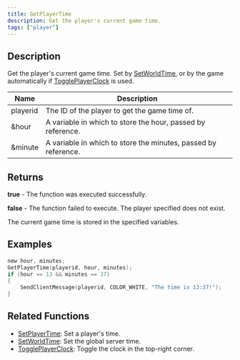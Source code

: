 ```yaml
---
title: GetPlayerTime
description: Get the player's current game time.
tags: ["player"]
---
```


## Description

Get the player's current game time. Set by [SetWorldTime](SetWorldTime), or by the game automatically if [TogglePlayerClock](TogglePlayerClock) is used.

| Name     | Description                                                    |
| -------- | -------------------------------------------------------------- |
| playerid | The ID of the player to get the game time of.                  |
| &hour    | A variable in which to store the hour, passed by reference.    |
| &minute  | A variable in which to store the minutes, passed by reference. |

## Returns

**true** - The function was executed successfully.

**false** - The function failed to execute. The player specified does not exist.

The current game time is stored in the specified variables.

## Examples

```c
new hour, minutes;
GetPlayerTime(playerid, hour, minutes);
if (hour == 13 && minutes == 37)
{
    SendClientMessage(playerid, COLOR_WHITE, "The time is 13:37!");
}
```

## Related Functions

- [SetPlayerTime](SetPlayerTime): Set a player's time.
- [SetWorldTime](SetWorldTime): Set the global server time.
- [TogglePlayerClock](TogglePlayerClock): Toggle the clock in the top-right corner.
